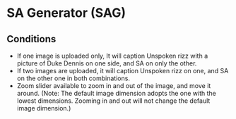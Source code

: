 # SA Generator (SAG)

## Conditions
* If one image is uploaded only, It will caption Unspoken rizz with a picture of Duke Dennis on one side, and SA on only the other.
* If two images are uploaded, it will caption Unspoken rizz on one, and SA on the other one in both combinations.
* Zoom slider available to zoom in and out of the image, and move it around. (Note: The default image dimension adopts the one with the lowest dimensions. Zooming in and out will not change the default image dimension.)
